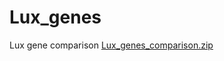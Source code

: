# Lux_genes
Lux gene comparison 
[Lux_genes_comparison.zip](https://github.com/lerlbruch/Lux_genes/files/11304473/Lux_genes_comparison.zip)
